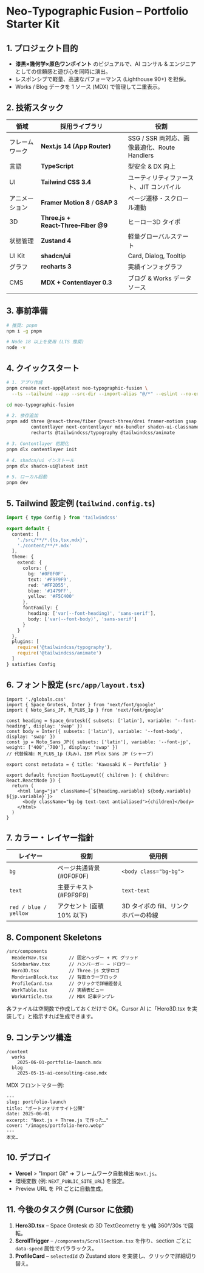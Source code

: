 # Neo‑Typographic Fusion – Portfolio Starter Kit

## 1. プロジェクト目的

* **漆黒×幾何学×原色ワンポイント** のビジュアルで、AI コンサル & エンジニアとしての信頼感と遊び心を同時に演出。
* レスポンシブで軽量、高速なパフォーマンス (Lighthouse 90+) を担保。
* Works / Blog データを 1 ソース (MDX) で管理して二重表示。

## 2. 技術スタック

| 領域      | 採用ライブラリ                             | 役割                                 |
| ------- | ----------------------------------- | ---------------------------------- |
| フレームワーク | **Next.js 14 (App Router)**         | SSG / SSR 両対応、画像最適化、Route Handlers |
| 言語      | **TypeScript**                      | 型安全 & DX 向上                        |
| UI      | **Tailwind CSS 3.4**                | ユーティリティファースト、JIT コンパイル             |
| アニメーション | **Framer Motion 8** / **GSAP 3**    | ページ遷移・スクロール連動                      |
| 3D      | **Three.js + React‑Three‑Fiber @9** | ヒーロー3D タイポ                         |
| 状態管理    | **Zustand 4**                       | 軽量グローバルステート                        |
| UI Kit  | **shadcn/ui**                       | Card, Dialog, Tooltip              |
| グラフ     | **recharts 3**                      | 実績インフォグラフ                          |
| CMS     | **MDX + Contentlayer 0.3**          | ブログ & Works データソース                 |

## 3. 事前準備

```bash
# 推奨: pnpm
npm i -g pnpm

# Node 18 以上を使用 (LTS 推奨)
node -v
```

## 4. クイックスタート

```bash
# 1. アプリ作成
pnpm create next-app@latest neo-typographic-fusion \
  --ts --tailwind --app --src-dir --import-alias "@/*" --eslint --no-experimental-app

cd neo-typographic-fusion

# 2. 依存追加
pnpm add three @react-three/fiber @react-three/drei framer-motion gsap zustand \
         contentlayer next-contentlayer mdx-bundler shadcn-ui-classnames \
         recharts @tailwindcss/typography @tailwindcss/animate

# 3. Contentlayer 初期化
pnpm dlx contentlayer init

# 4. shadcn/ui インストール
pnpm dlx shadcn-ui@latest init

# 5. ローカル起動
pnpm dev
```

## 5. Tailwind 設定例 (`tailwind.config.ts`)

```ts
import { type Config } from 'tailwindcss'

export default {
  content: [
    './src/**/*.{ts,tsx,mdx}',
    './content/**/*.mdx'
  ],
  theme: {
    extend: {
      colors: {
        bg: '#0F0F0F',
        text: '#F9F9F9',
        red: '#FF2D55',
        blue: '#1479FF',
        yellow: '#F5C400'
      },
      fontFamily: {
        heading: ['var(--font-heading)', 'sans-serif'],
        body: ['var(--font-body)', 'sans-serif']
      }
    }
  },
  plugins: [
    require('@tailwindcss/typography'),
    require('@tailwindcss/animate')
  ]
} satisfies Config
```

## 6. フォント設定 (`src/app/layout.tsx`)

```tsx
import './globals.css'
import { Space_Grotesk, Inter } from 'next/font/google'
import { Noto_Sans_JP, M_PLUS_1p } from 'next/font/google'

const heading = Space_Grotesk({ subsets: ['latin'], variable: '--font-heading', display: 'swap' })
const body = Inter({ subsets: ['latin'], variable: '--font-body', display: 'swap' })
const jp = Noto_Sans_JP({ subsets: ['latin'], variable: '--font-jp', weight: ['400','700'], display: 'swap' })
// 代替候補: M_PLUS_1p (丸み)、IBM Plex Sans JP (シャープ)

export const metadata = { title: 'Kawasaki K – Portfolio' }

export default function RootLayout({ children }: { children: React.ReactNode }) {
  return (
    <html lang="ja" className={`${heading.variable} ${body.variable} ${jp.variable}`}>
      <body className="bg-bg text-text antialiased">{children}</body>
    </html>
  )
}
```

## 7. カラー・レイヤー指針

| レイヤー                  | 役割                | 使用例                    |
| --------------------- | ----------------- | ---------------------- |
| `bg`                  | ページ共通背景 (#0F0F0F) | `<body class="bg-bg">` |
| `text`                | 主要テキスト (#F9F9F9)  | `text-text`            |
| `red / blue / yellow` | アクセント (面積 10% 以下) | 3D タイポの fill、リンクホバーの枠線 |

## 8. Component Skeletons

```
/src/components
  HeaderNav.tsx        // 固定ヘッダー + PC グリッド
  SidebarNav.tsx       // ハンバーガー → ドロワー
  Hero3D.tsx           // Three.js 文字ロゴ
  MondrianBlock.tsx    // 背面カラーブロック
  ProfileCard.tsx      // クリックで詳細差替え
  WorkTable.tsx        // 実績表ビュー
  WorkArticle.tsx      // MDX 記事テンプレ
```

各ファイルは空関数で作成しておくだけで OK。Cursor AI に「Hero3D.tsx を実装して」と指示すれば生成できます。

## 9. コンテンツ構造

```
/content
  works
    2025-06-01-portfolio-launch.mdx
  blog
    2025-05-15-ai-consulting-case.mdx
```

MDX フロントマター例:

```mdx
---
slug: portfolio-launch
title: "ポートフォリオサイト公開"
date: 2025-06-01
excerpt: "Next.js + Three.js で作った…"
cover: "/images/portfolio-hero.webp"
---
本文…
```

## 10. デプロイ

* **Vercel** > "Import Git" ➜ フレームワーク自動検出 `Next.js`。
* 環境変数 (例: `NEXT_PUBLIC_SITE_URL`) を設定。
* Preview URL を PR ごとに自動生成。

## 11. 今後のタスク例 (Cursor に依頼)

1. **Hero3D.tsx** – Space Grotesk の 3D TextGeometry を y軸 360°/30s で回転。
2. **ScrollTrigger** – `/components/ScrollSection.tsx` を作り、section ごとに `data-speed` 属性でパララックス。
3. **ProfileCard** – `selectedId` の Zustand store を実装し、クリックで詳細切り替え。
